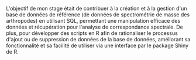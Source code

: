 L'objectif de mon stage était de contribuer à la création et à la gestion d'un
base de données de référence (de données de spectrométrie de masse des arthropodes) en utilisant SQL, permettant une manipulation efficace des données et
récupération pour l'analyse de correspondance spectrale. De plus, pour développer des scripts en R afin de rationaliser le
processus d'ajout ou de suppression de données de la base de données, améliorant sa fonctionnalité et sa facilité de
utiliser via une interface par le package Shiny de R.
